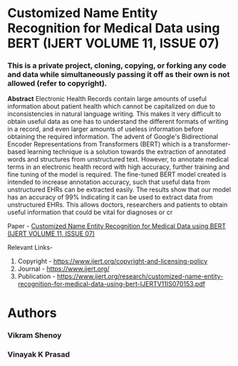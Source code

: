 # Customized Name Entity Recognition for Medical Data using BERT (IJERT VOLUME 11, ISSUE 07)
### This is a private project, cloning, copying, or forking any code and data while simultaneously passing it off as their own is not allowed (refer to copyright).

**Abstract**
Electronic Health Records contain large amounts of useful information about patient health which cannot be capitalized on due to inconsistencies in natural language writing. This makes it very difficult to obtain useful data as one has to understand the different formats of writing in a record, and even larger amounts of useless information before obtaining the required information. The advent of Google's Bidirectional Encoder Representations from Transformers (BERT) which is a transformer-based learning technique is a solution towards the extraction of annotated words and structures from unstructured text. However, to annotate medical terms in an electronic health record with high accuracy, further training and fine tuning of the model is required. The fine-tuned BERT model created is intended to increase annotation accuracy, such that useful data from unstructured EHRs can be extracted easily. The results show that our model has an accuracy of 99% indicating it can be used to extract data from unstructured EHRs. This allows doctors, researchers and patients to obtain useful information that could be vital for diagnoses or cr

Paper - [Customized Name Entity Recognition for Medical Data using BERT (IJERT VOLUME 11, ISSUE 07)](https://www.ijert.org/research/customized-name-entity-recognition-for-medical-data-using-bert-IJERTV11IS070153.pdf)

Relevant Links-
1. Copyright - https://www.ijert.org/copyright-and-licensing-policy
2. Journal - https://www.ijert.org/
3. Publication - https://www.ijert.org/research/customized-name-entity-recognition-for-medical-data-using-bert-IJERTV11IS070153.pdf

# Authors
### Vikram Shenoy
### Vinayak K Prasad
